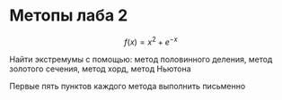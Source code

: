 # Метопы лаба 2

$$
f(x) = x^2 + e^{-x}
$$

Найти экстремумы с помощью: метод половинного деления, метод золотого сечения, метод хорд, метод Ньютона

Первые пять пунктов каждого метода выполнить письменно
